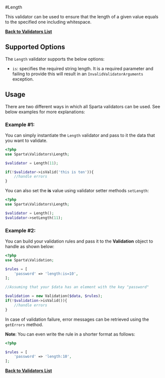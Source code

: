 #Length

This validator can be used to ensure that the length of a given value equals to the specified one including whitespace. 

[**Back to Validators List**](./reference.md#validators-list)

## Supported Options
The `Length` validator supports the below options:

* `is`: specifies the required string length. It is a required parameter and failing to provide this will result in an `InvalidValidatorArguments` exception.


## Usage
There are two different ways in which all Sparta validators can be used. See below examples for more explanations:


### Example #1:
You can simply instantiate the `Length` validator and pass to it the data that you want to validate. 

```php
<?php
use Sparta\Validators\Length;

$validator = Length(11);

if(!$validator->isValid('this is ten')){ 
	//handle errors
}
```
You can also set the __is__ value using validator setter methods `setLength`:
 
```php
<?php
use Sparta\Validators\Length;

$validator = Length();
$validator->setLength(11);

```

### Example #2:
You can build your validation rules and pass it to the __Validation__ object to handle as shown below:

```php
<?php
use Sparta\Validation;

$rules = [
	'password' => 'length:is=10',
];

//Assuming that your $data has an element with the key "password"

$validation = new Validation($data, $rules);
if(!$validation->isValid()){
	//handle errors
}

```
In case of validation failure, error messages can be retrieved using the `getErrors` method.

__Note__: You can even write the rule in a shorter format as follows:

```php
<?php

$rules = [
	'password' => 'length:10',
];

```
[**Back to Validators List**](./reference.md#validators-list)
